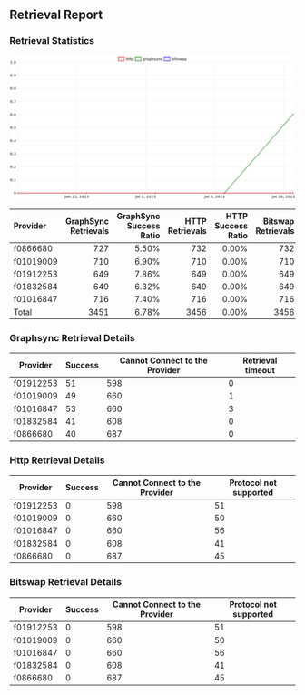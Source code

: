 ## Retrieval Report
### Retrieval Statistics
<img src="https://raw.githubusercontent.com/data-preservation-programs/filplus-checker-assets/main/filecoin-project/filecoin-plus-large-datasets/issues/1679/1689731928553.png"/>

| Provider  | GraphSync Retrievals | GraphSync Success Ratio | HTTP Retrievals | HTTP Success Ratio | Bitswap Retrievals | Bitswap Success Ratio |
| :-------- | -------------------: | ----------------------: | --------------: | -----------------: | -----------------: | --------------------: |
| f0866680  |                  727 |                   5.50% |             732 |              0.00% |                732 |                 0.00% |
| f01019009 |                  710 |                   6.90% |             710 |              0.00% |                710 |                 0.00% |
| f01912253 |                  649 |                   7.86% |             649 |              0.00% |                649 |                 0.00% |
| f01832584 |                  649 |                   6.32% |             649 |              0.00% |                649 |                 0.00% |
| f01016847 |                  716 |                   7.40% |             716 |              0.00% |                716 |                 0.00% |
| Total     |                 3451 |                   6.78% |            3456 |              0.00% |               3456 |                 0.00% |

### Graphsync Retrieval Details
| Provider  | Success | Cannot Connect to the Provider | Retrieval timeout |
| --------- | ------- | ------------------------------ | ----------------- |
| f01912253 | 51      | 598                            | 0                 |
| f01019009 | 49      | 660                            | 1                 |
| f01016847 | 53      | 660                            | 3                 |
| f01832584 | 41      | 608                            | 0                 |
| f0866680  | 40      | 687                            | 0                 |

### Http Retrieval Details
| Provider  | Success | Cannot Connect to the Provider | Protocol not supported |
| --------- | ------- | ------------------------------ | ---------------------- |
| f01912253 | 0       | 598                            | 51                     |
| f01019009 | 0       | 660                            | 50                     |
| f01016847 | 0       | 660                            | 56                     |
| f01832584 | 0       | 608                            | 41                     |
| f0866680  | 0       | 687                            | 45                     |

### Bitswap Retrieval Details
| Provider  | Success | Cannot Connect to the Provider | Protocol not supported |
| --------- | ------- | ------------------------------ | ---------------------- |
| f01912253 | 0       | 598                            | 51                     |
| f01019009 | 0       | 660                            | 50                     |
| f01016847 | 0       | 660                            | 56                     |
| f01832584 | 0       | 608                            | 41                     |
| f0866680  | 0       | 687                            | 45                     |
